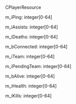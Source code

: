 CPlayerResource

m_iPing: integer[0-64]

m_iAssists: integer[0-64]

m_iDeaths: integer[0-64]

m_bConnected: integer[0-64]

m_iTeam: integer[0-64]

m_iPendingTeam: integer[0-64]

m_bAlive: integer[0-64]

m_iHealth: integer[0-64]

m_iKills: integer[0-64]